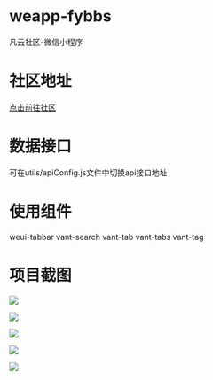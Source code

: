 # weapp-fybbs
凡云社区-微信小程序

# 社区地址
[点击前往社区](http://101.133.145.24:8502)

# 数据接口
可在utils/apiConfig.js文件中切换api接口地址

# 使用组件
weui-tabbar
vant-search
vant-tab
vant-tabs
vant-tag

# 项目截图
![](https://raw.githubusercontent.com/LCYBFF/screenshot/master/weapp-fybbs/1.JPG)

![](https://raw.githubusercontent.com/LCYBFF/screenshot/master/weapp-fybbs/2.JPG)

![](https://raw.githubusercontent.com/LCYBFF/screenshot/master/weapp-fybbs/3.JPG)

![](https://raw.githubusercontent.com/LCYBFF/screenshot/master/weapp-fybbs/4.JPG)

![](https://raw.githubusercontent.com/LCYBFF/screenshot/master/weapp-fybbs/5.JPG)
